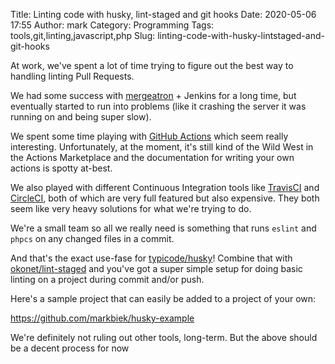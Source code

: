 Title: Linting code with husky, lint-staged and git hooks
Date: 2020-05-06 17:55
Author: mark
Category: Programming
Tags: tools,git,linting,javascript,php
Slug: linting-code-with-husky-lintstaged-and-git-hooks

At work, we've spent a lot of time trying to figure out the best way to handling linting Pull Requests.

We had some success with [mergeatron](https://github.com/SnapInteractive/mergeatron) + Jenkins for a long time, but eventually started to run into problems (like it crashing the server it was running on and being super slow).

We spent some time playing with [GitHub Actions](https://github.com/features/actions) which seem really interesting. Unfortunately, at the moment, it's still kind of the Wild West in the Actions Marketplace and the documentation for writing your own actions is spotty at-best.

We also played with different Continuous Integration tools like [TravisCI](https://travis-ci.org/) and [CircleCI](https://circleci.com/), both of which are very full featured but also expensive. They both seem like very heavy solutions for what we're trying to do.

We're a small team so all we really need is something that runs `eslint` and `phpcs` on any changed files in a commit.

And that's the exact use-fase for [typicode/husky](https://github.com/typicode/husky)! Combine that with [okonet/lint-staged](https://github.com/okonet/lint-staged) and you've got a super simple setup for doing basic linting on a project during commit and/or push.

Here's a sample project that can easily be added to a project of your own:

https://github.com/markbiek/husky-example

We're definitely not ruling out other tools, long-term. But the above should be a decent process for now
